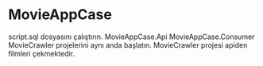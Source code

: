 # MovieAppCase
script.sql dosyasını çalıştırın.
MovieAppCase.Api
MovieAppCase.Consumer
MovieCrawler 
projelerini aynı anda başlatın. MovieCrawler projesi apiden filmleri çekmektedir.


